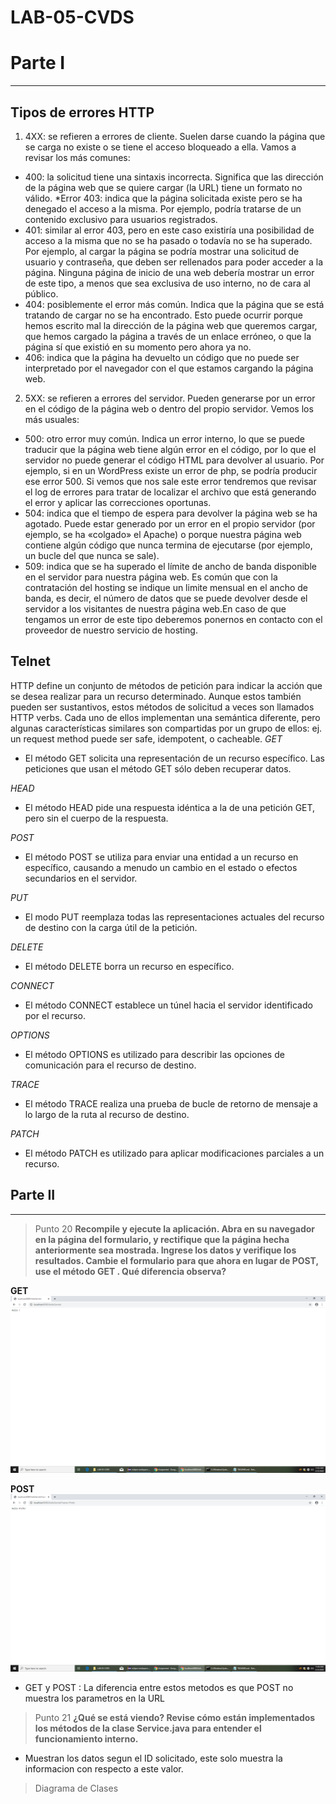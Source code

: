 # LAB-05-CVDS
# Parte I
---
## Tipos de errores HTTP

1. 4XX: se refieren a errores de cliente. Suelen darse cuando la página que se carga no existe o se tiene el acceso bloqueado a ella. Vamos a revisar los más comunes:

* 400: la solicitud tiene una sintaxis incorrecta. Significa que las dirección de la página web que se quiere cargar (la URL) tiene un formato no válido.
*Error 403: indica que la página solicitada existe pero se ha denegado el acceso a la misma. Por ejemplo, podría tratarse de un contenido exclusivo para usuarios registrados.
* 401: similar al error 403, pero en este caso existiría una posibilidad de acceso a la misma que no se ha pasado o todavía no se ha superado. Por ejemplo, al cargar la página se podría mostrar una solicitud de usuario y contraseña, que deben ser rellenados para poder acceder a la página. Ninguna página de inicio de una web debería mostrar un error de este tipo, a menos que sea exclusiva de uso interno, no de cara al público.
* 404: posiblemente el error más común. Indica que la página que se está tratando de cargar no se ha encontrado. Esto puede ocurrir porque hemos escrito mal la dirección de la página web que queremos cargar, que hemos cargado la página a través de un enlace erróneo, o que la página sí que existió en su momento pero ahora ya no.
* 406: indica que la página ha devuelto un código que no puede ser interpretado por el navegador con el que estamos cargando la página web.
2. 5XX: se refieren a errores del servidor. Pueden generarse por un error en el código de la página web o dentro del propio servidor. Vemos los más usuales:
* 500: otro error muy común. Indica un error interno, lo que se puede traducir que la página web tiene algún error en el código, por lo que el servidor no puede generar el código HTML para devolver al usuario. Por ejemplo, si en un WordPress existe un error de php, se podría producir ese error 500. Si vemos que nos sale este error tendremos que revisar el log de errores para tratar de localizar el archivo que está generando el error y aplicar las correcciones oportunas.
* 504: indica que el tiempo de espera para devolver la página web se ha agotado. Puede estar generado por un error en el propio servidor (por ejemplo, se ha «colgado» el Apache) o porque nuestra página web contiene algún código que nunca termina de ejecutarse (por ejemplo, un bucle del que nunca se sale).
* 509: indica que se ha superado el límite de ancho de banda disponible en el servidor para nuestra página web. Es común que con la contratación del hosting se indique un limite mensual en el ancho de banda, es decir, el número de datos que se puede devolver desde el servidor a los visitantes de nuestra página web.En caso de que tengamos un error de este tipo deberemos ponernos en contacto con el proveedor de nuestro servicio de hosting.
## Telnet
HTTP define un conjunto de métodos de petición para indicar la acción que se desea realizar para un recurso determinado. Aunque estos también pueden ser sustantivos, estos métodos de solicitud a veces son llamados HTTP verbs. Cada uno de ellos implementan una semántica diferente, pero algunas características similares son compartidas por un grupo de ellos: ej. un request method puede ser safe, idempotent, o cacheable.
  *GET*

  - El método GET  solicita una representación de un recurso específico. Las peticiones que usan el método GET sólo deben recuperar datos.

  *HEAD*
  - El método HEAD pide una respuesta idéntica a la de una petición GET, pero sin el cuerpo de la respuesta.

  *POST*
  - El método POST se utiliza para enviar una entidad a un recurso en específico, causando a menudo un cambio en el estado o efectos secundarios en el servidor.

  *PUT*
  - El modo PUT reemplaza todas las representaciones actuales del recurso de destino con la carga útil de la petición.

  *DELETE*
  - El método DELETE borra un recurso en específico.

  *CONNECT*
  - El método CONNECT establece un túnel hacia el servidor identificado por el recurso.

  *OPTIONS*
  - El método OPTIONS es utilizado para describir las opciones de comunicación para el recurso de destino.

  *TRACE*
  - El método TRACE  realiza una prueba de bucle de retorno de mensaje a lo largo de la ruta al recurso de destino.

  *PATCH*
  - El método PATCH  es utilizado para aplicar modificaciones parciales a un recurso.

## Parte II
---
> Punto 20
**Recompile y ejecute la aplicación. Abra en su navegador en la página del formulario, y rectifique que la página hecha anteriormente sea mostrada. Ingrese los datos y verifique los resultados. Cambie el formulario para que ahora en lugar de POST, use el método GET . Qué diferencia observa?**

**GET**
![Image](https://github.com/VerboCamacho/LAB-05-CVDS/blob/master/Imagenes/Capture.PNG)

**POST**
![Image](https://github.com/VerboCamacho/LAB-05-CVDS/blob/master/Imagenes/Capture1.PNG)

* GET y POST : La diferencia entre estos metodos es que POST no muestra los parametros en la URL

> Punto 21
**¿Qué se está viendo? Revise cómo están implementados los métodos de la clase Service.java para entender el funcionamiento interno.**

* Muestran los datos segun el ID solicitado, este solo muestra la informacion con respecto a este valor.

> Diagrama de Clases
